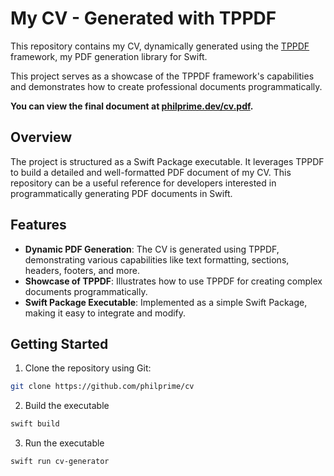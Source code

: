 # My CV - Generated with TPPDF

This repository contains my CV, dynamically generated using the [TPPDF](https://github.com/techprimate/TPPDF) framework, my PDF generation library for Swift.

This project serves as a showcase of the TPPDF framework's capabilities and demonstrates how to create professional documents programmatically.

**You can view the final document at [philprime.dev/cv.pdf](https://philprime.dev/cv.pdf).**

## Overview

The project is structured as a Swift Package executable. 
It leverages TPPDF to build a detailed and well-formatted PDF document of my CV. 
This repository can be a useful reference for developers interested in programmatically generating PDF documents in Swift.

## Features

- **Dynamic PDF Generation**: The CV is generated using TPPDF, demonstrating various capabilities like text formatting, sections, headers, footers, and more.
- **Showcase of TPPDF**: Illustrates how to use TPPDF for creating complex documents programmatically.
- **Swift Package Executable**: Implemented as a simple Swift Package, making it easy to integrate and modify.

## Getting Started

1. Clone the repository using Git:

```bash
git clone https://github.com/philprime/cv
```

2. Build the executable

```bash
swift build
```

3. Run the executable

```bash
swift run cv-generator
```
